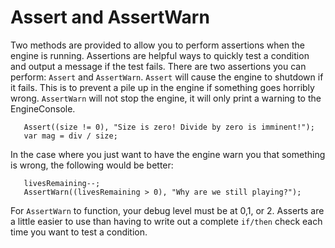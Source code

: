# Assert and AssertWarn #

Two methods are provided to allow you to perform assertions when the engine is running.  Assertions are helpful ways to quickly test a condition and output a message if the test fails.  There are two assertions you can perform: `Assert` and `AssertWarn`.  `Assert` will cause the engine to shutdown if it fails.  This is to prevent a pile up in the engine if something goes horribly wrong.  `AssertWarn` will not stop the engine, it will only print a warning to the EngineConsole.

```
   Assert((size != 0), "Size is zero! Divide by zero is imminent!");
   var mag = div / size;
```

In the case where you just want to have the engine warn you that something is wrong, the following would be better:

```
   livesRemaining--;
   AssertWarn((livesRemaining > 0), "Why are we still playing?");
```

For `AssertWarn` to function, your debug level must be at 0,1, or 2.  Asserts are a little easier to use than having to write out a complete `if/then` check each time you want to test a condition.
